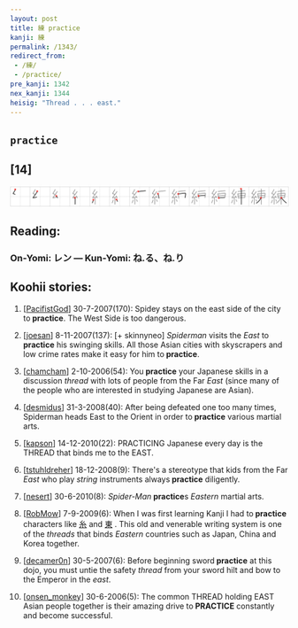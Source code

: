 ```yaml
---
layout: post
title: 練 practice
kanji: 練
permalink: /1343/
redirect_from:
 - /練/
 - /practice/
pre_kanji: 1342
nex_kanji: 1344
heisig: "Thread . . . east."
---
```


## `practice`

## [14]

<div class="stroke"><img src="../images/E7B7B4.png" /></div>

## Reading:

### On-Yomi: レン &mdash; Kun-Yomi: ね.る、ね.り

## Koohii stories:

1) [<a href="http://kanji.koohii.com/profile/PacifistGod">PacifistGod</a>] 30-7-2007(170): Spidey stays on the east side of the city to<strong> practice</strong>. The West Side is too dangerous. 

2) [<a href="http://kanji.koohii.com/profile/joesan">joesan</a>] 8-11-2007(137): [+ skinnyneo] <em>Spiderman</em> visits the <em>East</em> to<strong> practice</strong> his swinging skills. All those Asian cities with skyscrapers and low crime rates make it easy for him to<strong> practice</strong>. 

3) [<a href="http://kanji.koohii.com/profile/chamcham">chamcham</a>] 2-10-2006(54): You<strong> practice</strong> your Japanese skills in a discussion <em>thread</em> with lots of people from the Far <em>East</em> (since many of the people who are interested in studying Japanese are Asian). 

4) [<a href="http://kanji.koohii.com/profile/desmidus">desmidus</a>] 31-3-2008(40): After being defeated one too many times, Spiderman heads East to the Orient in order to<strong> practice</strong> various martial arts. 

5) [<a href="http://kanji.koohii.com/profile/kapson">kapson</a>] 14-12-2010(22): PRACTICING Japanese every day is the THREAD that binds me to the EAST. 

6) [<a href="http://kanji.koohii.com/profile/tstuhldreher">tstuhldreher</a>] 18-12-2008(9): There&#039;s a stereotype that kids from the Far <em>East</em> who play <em>string</em> instruments always<strong> practice</strong> diligently. 

7) [<a href="http://kanji.koohii.com/profile/nesert">nesert</a>] 30-6-2010(8): <em>Spider-Man</em><strong> practice</strong>s <em>Eastern</em> martial arts. 

8) [<a href="http://kanji.koohii.com/profile/RobMow">RobMow</a>] 7-9-2009(6): When I was first learning Kanji I had to<strong> practice</strong> characters like   <a href="http://jisho.org/kanji/details/糸">糸</a>   and   <a href="http://jisho.org/kanji/details/東">東</a>  . This old and venerable writing system is one of the <em>threads</em> that binds <em>Eastern</em> countries such as Japan, China and Korea together. 

9) [<a href="http://kanji.koohii.com/profile/decamer0n">decamer0n</a>] 30-5-2007(6): Before beginning sword<strong> practice</strong> at this dojo, you must untie the safety <em>thread</em> from your sword hilt and bow to the Emperor in the <em>east</em>. 

10) [<a href="http://kanji.koohii.com/profile/onsen_monkey">onsen_monkey</a>] 30-6-2006(5): The common THREAD holding EAST Asian people together is their amazing drive to<strong> PRACTICE</strong> constantly and become successful. 
